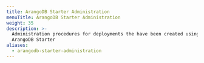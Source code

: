 ```yaml
---
title: ArangoDB Starter Administration
menuTitle: ArangoDB Starter Administration
weight: 35
description: >-
  Administration procedures for deployments the have been created using the
  ArangoDB Starter
aliases:
  - arangodb-starter-administration
---
```

